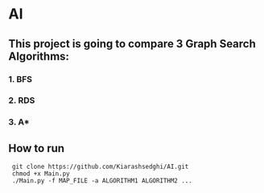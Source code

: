# AI
## This project is going to compare 3 Graph Search Algorithms:
### 1. BFS
### 2. RDS
### 3. A*
## How to run
     git clone https://github.com/Kiarashsedghi/AI.git
     chmod +x Main.py
     ./Main.py -f MAP_FILE -a ALGORITHM1 ALGORITHM2 ...


